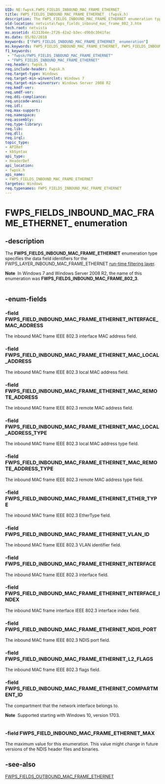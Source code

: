 ```yaml
---
UID: NE:fwpsk.FWPS_FIELDS_INBOUND_MAC_FRAME_ETHERNET_
title: FWPS_FIELDS_INBOUND_MAC_FRAME_ETHERNET_ (fwpsk.h)
description: The FWPS_FIELDS_INBOUND_MAC_FRAME_ETHERNET enumeration type specifies the data field identifiers for the FWPS_LAYER_INBOUND_MAC_FRAME_ETHERNET run-time filtering layer.
old-location: netvista\fwps_fields_inbound_mac_frame_802_3.htm
tech.root: netvista
ms.assetid: 41313b4e-2f26-42a2-b3ec-d9b8c3041fac
ms.date: 05/02/2018
keywords: ["FWPS_FIELDS_INBOUND_MAC_FRAME_ETHERNET_ enumeration"]
ms.keywords: FWPS_FIELDS_INBOUND_MAC_FRAME_ETHERNET, FWPS_FIELDS_INBOUND_MAC_FRAME_ETHERNET enumeration [Network Drivers Starting with Windows Vista], FWPS_FIELDS_INBOUND_MAC_FRAME_ETHERNET_, FWPS_FIELD_INBOUND_MAC_FRAME_ETHERNET_ETHER_TYPE, FWPS_FIELD_INBOUND_MAC_FRAME_ETHERNET_INTERFACE, FWPS_FIELD_INBOUND_MAC_FRAME_ETHERNET_INTERFACE_INDEX, FWPS_FIELD_INBOUND_MAC_FRAME_ETHERNET_INTERFACE_MAC_ADDRESS, FWPS_FIELD_INBOUND_MAC_FRAME_ETHERNET_L2_FLAGS, FWPS_FIELD_INBOUND_MAC_FRAME_ETHERNET_MAC_LOCAL_ADDRESS, FWPS_FIELD_INBOUND_MAC_FRAME_ETHERNET_MAC_LOCAL_ADDRESS_TYPE, FWPS_FIELD_INBOUND_MAC_FRAME_ETHERNET_MAC_REMOTE_ADDRESS, FWPS_FIELD_INBOUND_MAC_FRAME_ETHERNET_MAC_REMOTE_ADDRESS_TYPE, FWPS_FIELD_INBOUND_MAC_FRAME_ETHERNET_MAX, FWPS_FIELD_INBOUND_MAC_FRAME_ETHERNET_NDIS_PORT, FWPS_FIELD_INBOUND_MAC_FRAME_ETHERNET_VLAN_ID, fwpsk/FWPS_FIELDS_INBOUND_MAC_FRAME_ETHERNET, fwpsk/FWPS_FIELD_INBOUND_MAC_FRAME_ETHERNET_ETHER_TYPE, fwpsk/FWPS_FIELD_INBOUND_MAC_FRAME_ETHERNET_INTERFACE, fwpsk/FWPS_FIELD_INBOUND_MAC_FRAME_ETHERNET_INTERFACE_INDEX, fwpsk/FWPS_FIELD_INBOUND_MAC_FRAME_ETHERNET_INTERFACE_MAC_ADDRESS, fwpsk/FWPS_FIELD_INBOUND_MAC_FRAME_ETHERNET_L2_FLAGS, fwpsk/FWPS_FIELD_INBOUND_MAC_FRAME_ETHERNET_MAC_LOCAL_ADDRESS, fwpsk/FWPS_FIELD_INBOUND_MAC_FRAME_ETHERNET_MAC_LOCAL_ADDRESS_TYPE, fwpsk/FWPS_FIELD_INBOUND_MAC_FRAME_ETHERNET_MAC_REMOTE_ADDRESS, fwpsk/FWPS_FIELD_INBOUND_MAC_FRAME_ETHERNET_MAC_REMOTE_ADDRESS_TYPE, fwpsk/FWPS_FIELD_INBOUND_MAC_FRAME_ETHERNET_MAX, fwpsk/FWPS_FIELD_INBOUND_MAC_FRAME_ETHERNET_NDIS_PORT, fwpsk/FWPS_FIELD_INBOUND_MAC_FRAME_ETHERNET_VLAN_ID, netvista.fwps_fields_inbound_mac_frame_802_3, wfp_ref_5_const_3_data_fields_ecae0da2-76f4-4c49-a918-44527287417b.xml
f1_keywords:
 - "fwpsk/FWPS_FIELDS_INBOUND_MAC_FRAME_ETHERNET"
 - "FWPS_FIELDS_INBOUND_MAC_FRAME_ETHERNET"
req.header: fwpsk.h
req.include-header: Fwpsk.h
req.target-type: Windows
req.target-min-winverclnt: Windows 7
req.target-min-winversvr: Windows Server 2008 R2
req.kmdf-ver: 
req.umdf-ver: 
req.ddi-compliance: 
req.unicode-ansi: 
req.idl: 
req.max-support: 
req.namespace: 
req.assembly: 
req.type-library: 
req.lib: 
req.dll: 
req.irql: 
topic_type:
- APIRef
- kbSyntax
api_type:
- HeaderDef
api_location:
- fwpsk.h
api_name:
- FWPS_FIELDS_INBOUND_MAC_FRAME_ETHERNET
targetos: Windows
req.typenames: FWPS_FIELDS_INBOUND_MAC_FRAME_ETHERNET
---
```


# FWPS_FIELDS_INBOUND_MAC_FRAME_ETHERNET_ enumeration


## -description


The <b>FWPS_FIELDS_INBOUND_MAC_FRAME_ETHERNET</b> enumeration type specifies the data field identifiers for the
  FWPS_LAYER_INBOUND_MAC_FRAME_ETHERNET 
  <a href="https://docs.microsoft.com/windows/desktop/FWP/management-filtering-layer-identifiers-">run-time filtering layer</a>.
  <div class="alert"><b>Note</b>  In Windows 7 and Windows Server 2008 R2, the name of this enumeration was <b>FWPS_FIELDS_INBOUND_MAC_FRAME_802_3</b>.</div>
<div> </div>



## -enum-fields




### -field FWPS_FIELD_INBOUND_MAC_FRAME_ETHERNET_INTERFACE_MAC_ADDRESS

The inbound MAC frame IEEE 802.3 interface  MAC address field.


### -field FWPS_FIELD_INBOUND_MAC_FRAME_ETHERNET_MAC_LOCAL_ADDRESS

The inbound MAC frame IEEE 802.3 local MAC address field.


### -field FWPS_FIELD_INBOUND_MAC_FRAME_ETHERNET_MAC_REMOTE_ADDRESS

The inbound MAC frame IEEE 802.3 remote MAC address field.


### -field FWPS_FIELD_INBOUND_MAC_FRAME_ETHERNET_MAC_LOCAL_ADDRESS_TYPE

The inbound MAC frame IEEE 802.3 local MAC address type field.


### -field FWPS_FIELD_INBOUND_MAC_FRAME_ETHERNET_MAC_REMOTE_ADDRESS_TYPE

The inbound MAC frame IEEE 802.3 remote MAC address type field.


### -field FWPS_FIELD_INBOUND_MAC_FRAME_ETHERNET_ETHER_TYPE

The inbound MAC frame  IEEE 802.3 EtherType field.


### -field FWPS_FIELD_INBOUND_MAC_FRAME_ETHERNET_VLAN_ID

The inbound MAC frame IEEE 802.3 VLAN identifier field.


### -field FWPS_FIELD_INBOUND_MAC_FRAME_ETHERNET_INTERFACE

The inbound MAC frame  IEEE 802.3 interface field.


### -field FWPS_FIELD_INBOUND_MAC_FRAME_ETHERNET_INTERFACE_INDEX

The inbound MAC frame interface IEEE 802.3 interface index field.


### -field FWPS_FIELD_INBOUND_MAC_FRAME_ETHERNET_NDIS_PORT

The inbound MAC frame IEEE 802.3 NDIS port field.


### -field FWPS_FIELD_INBOUND_MAC_FRAME_ETHERNET_L2_FLAGS

The inbound MAC frame IEEE 802.3 flags field.


### -field FWPS_FIELD_INBOUND_MAC_FRAME_ETHERNET_COMPARTMENT_ID

The compartment that the network interface belongs to.

<div class="alert"><b>Note</b>  Supported starting with Windows 10, version 1703.</div>
<div> </div>

### -field FWPS_FIELD_INBOUND_MAC_FRAME_ETHERNET_MAX

The maximum value for this enumeration. This value might change in future versions of the NDIS
     header files and binaries.


## -see-also




<a href="https://docs.microsoft.com/windows-hardware/drivers/ddi/fwpsk/ne-fwpsk-fwps_fields_outbound_mac_frame_ethernet_">FWPS_FIELDS_OUTBOUND_MAC_FRAME_ETHERNET</a>
 

 

